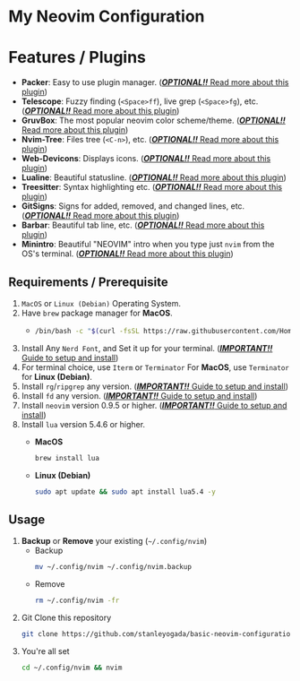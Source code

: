 # My Neovim Configuration

# Features / Plugins
- **Packer**: Easy to use plugin manager. ([**_OPTIONAL!!_**  Read more about this plugin](https://github.com/wbthomason/packer.nvim))
- **Telescope**: Fuzzy finding (`<Space>ff`), live grep (`<Space>fg`), etc. ([**_OPTIONAL!!_**  Read more about this plugin](https://github.com/nvim-telescope/telescope.nvim))
- **GruvBox**: The most popular neovim color scheme/theme. ([**_OPTIONAL!!_**  Read more about this plugin](https://github.com/ellisonleao/gruvbox.nvim))
- **Nvim-Tree**: Files tree (`<C-n>`), etc. ([**_OPTIONAL!!_**  Read more about this plugin](https://github.com/nvim-tree/nvim-tree.lua))
- **Web-Devicons**: Displays icons. ([**_OPTIONAL!!_**  Read more about this plugin](https://github.com/nvim-tree/nvim-web-devicons))
- **Lualine**: Beautiful statusline. ([**_OPTIONAL!!_**  Read more about this plugin](https://github.com/nvim-lualine/lualine.nvim))
- **Treesitter**: Syntax highlighting etc. ([**_OPTIONAL!!_**  Read more about this plugin](https://github.com/nvim-treesitter/nvim-treesitter))
- **GitSigns**: Signs for added, removed, and changed lines, etc. ([**_OPTIONAL!!_**  Read more about this plugin](https://github.com/lewis6991/gitsigns.nvim))
- **Barbar**: Beautiful tab line, etc. ([**_OPTIONAL!!_**  Read more about this plugin](https://github.com/romgrk/barbar.nvim))
- **Minintro**: Beautiful "NEOVIM" intro when you type just `nvim` from the OS's terminal. ([**_OPTIONAL!!_**  Read more about this plugin](https://github.com/eoh-bse/minintro.nvim))

## Requirements / Prerequisite
1. `MacOS` or `Linux (Debian)` Operating System.
2. Have `brew` package manager for **MacOS**.
   - ```bash
     /bin/bash -c "$(curl -fsSL https://raw.githubusercontent.com/Homebrew/install/HEAD/install.sh)"
     ```
3. Install Any `Nerd Font`, and Set it up for your terminal. ([**_IMPORTANT!!_** Guide to setup and install](https://github.com/stanleyogada/simple-neovim-configuration/blob/main/guides/NERDFONT.md))
4. For terminal choice, use `Iterm` or `Terminator` For **MacOS**, use `Terminator` for **Linux (Debian)**.
5. Install `rg`/`ripgrep` any version. ([**_IMPORTANT!!_** Guide to setup and install](https://command-not-found.com/rg))
6. Install `fd` any version. ([**_IMPORTANT!!_** Guide to setup and install](https://command-not-found.com/fd))
7. Install `neovim`  version 0.9.5 or higher. ([**_IMPORTANT!!_** Guide to setup and install](https://github.com/stanleyogada/simple-neovim-configuration/blob/main/guides/NEOVIM.md))
8. Install `lua` version 5.4.6 or higher.
    - **MacOS**
        ```bash
        brew install lua
        ```
     
    - **Linux (Debian)**
        ```bash
        sudo apt update && sudo apt install lua5.4 -y
        ```

## Usage
1. **Backup** or **Remove** your existing (`~/.config/nvim`)
   - Backup
       ```bash
       mv ~/.config/nvim ~/.config/nvim.backup
       ```
   - Remove
       ```bash
       rm ~/.config/nvim -fr
       ```
2. Git Clone this repository
     ```bash
     git clone https://github.com/stanleyogada/basic-neovim-configuration.git ~/.config/nvim
     ```
3. You're all set
     ```bash
     cd ~/.config/nvim && nvim
     ```
